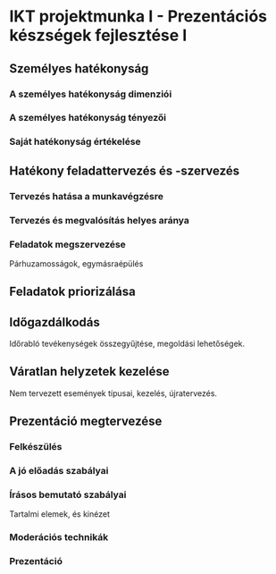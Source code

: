 # IKT projektmunka I - Prezentációs készségek fejlesztése I

## Személyes hatékonyság

### A személyes hatékonyság dimenziói

### A személyes hatékonyság tényezői

### Saját hatékonyság értékelése

## Hatékony feladattervezés és -szervezés

### Tervezés hatása a munkavégzésre

### Tervezés és megvalósítás helyes aránya

### Feladatok megszervezése

Párhuzamosságok, egymásraépülés

## Feladatok priorizálása

## Időgazdálkodás

Időrabló tevékenységek összegyűjtése, megoldási lehetőségek.

## Váratlan helyzetek kezelése

Nem tervezett események típusai, kezelés, újratervezés.

## Prezentáció megtervezése

### Felkészülés

### A jó előadás szabályai

### Írásos bemutató szabályai

Tartalmi elemek, és kinézet

### Moderációs technikák

### Prezentáció
